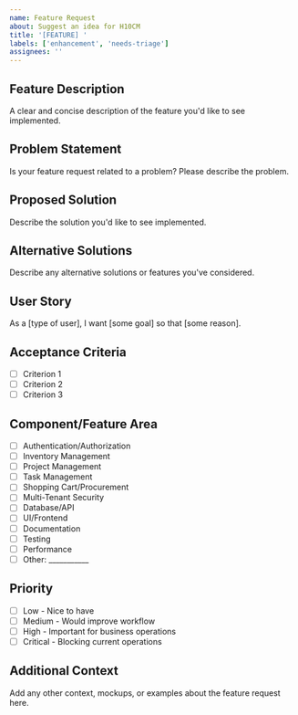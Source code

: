 ```yaml
---
name: Feature Request
about: Suggest an idea for H10CM
title: '[FEATURE] '
labels: ['enhancement', 'needs-triage']
assignees: ''
---
```


## Feature Description

A clear and concise description of the feature you'd like to see implemented.

## Problem Statement

Is your feature request related to a problem? Please describe the problem.

## Proposed Solution

Describe the solution you'd like to see implemented.

## Alternative Solutions

Describe any alternative solutions or features you've considered.

## User Story

As a [type of user], I want [some goal] so that [some reason].

## Acceptance Criteria

- [ ] Criterion 1
- [ ] Criterion 2
- [ ] Criterion 3

## Component/Feature Area

- [ ] Authentication/Authorization
- [ ] Inventory Management
- [ ] Project Management
- [ ] Task Management
- [ ] Shopping Cart/Procurement
- [ ] Multi-Tenant Security
- [ ] Database/API
- [ ] UI/Frontend
- [ ] Documentation
- [ ] Testing
- [ ] Performance
- [ ] Other: ___________

## Priority

- [ ] Low - Nice to have
- [ ] Medium - Would improve workflow
- [ ] High - Important for business operations
- [ ] Critical - Blocking current operations

## Additional Context

Add any other context, mockups, or examples about the feature request here.
